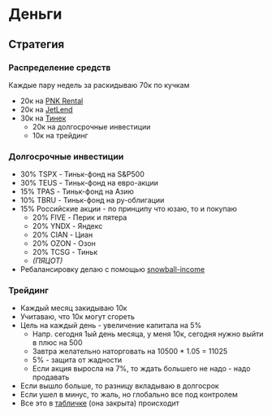 # Деньги

## Стратегия

### Распределение средств

Каждые пару недель за раскидываю 70к по кучкам

- 20к на [PNK Rental](https://pnkrental.ru/)
- 20к на [JetLend](https://jetlend.ru/investor/)
- 30к на [Тинек](https://www.tinkoff.ru/invest/)
    - 20к на долгосрочные инвестиции
    - 10к на трейдинг

### Долгосрочные инвестиции

- 30% TSPX - Тиньк-фонд на S&P500
- 30% TEUS - Тиньк-фонд на евро-акции
- 15% TPAS - Тиньк-фонд на Азию
- 10% TBRU - Тиньк-фонд на ру-облигации
- 15% Российские акции - по принципу что юзаю, то и покупаю
    - 20% FIVE - Перик и пятера
    - 20% YNDX - Яндекс
    - 20% CIAN - Циан
    - 20% OZON - Озон
    - 20% TCSG - Тиньк
    - *(ПЯЦОТ)*
- Ребалансировку делаю с помощью [snowball-income](https://snowball-income.com/)

### Трейдинг

- Каждый месяц закидываю 10к
- Учитаваю, что 10к могут сгореть
- Цель на каждый день - увеличение капитала на 5%
    - Напр. сегодня 1ый день месяца, у меня 10к, сегодня нужно выйти в плюс на 500
    - Завтра желательно наторговать на 10500 * 1.05 = 11025
    - 5% - защита от жадности
    - Если акция выросла на 7%, то ждать большего не надо - надо продавать
- Если вышло больше, то разницу вкладываю в долгосрок
- Если ушел в минус, то жаль, но глобально все под контролем
- Все это в [табличке](https://docs.google.com/spreadsheets/d/1cyaqGQkxIOYbw6F23PANbLOO9Dk3mpUEbD5q9TwGt9M/edit#gid=0) (она закрыта) происходит

